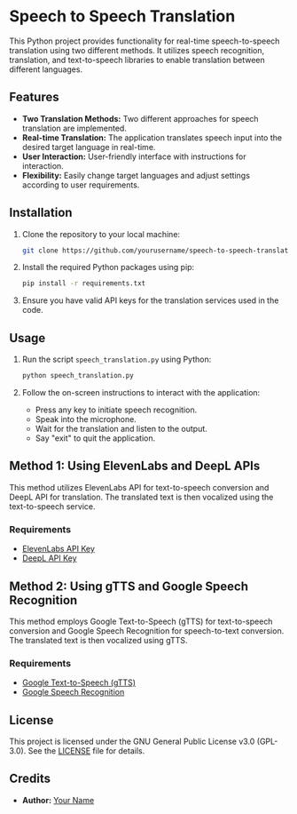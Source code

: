 # Speech to Speech Translation

This Python project provides functionality for real-time speech-to-speech translation using two different methods. It utilizes speech recognition, translation, and text-to-speech libraries to enable translation between different languages.

## Features

- **Two Translation Methods:** Two different approaches for speech translation are implemented.
- **Real-time Translation:** The application translates speech input into the desired target language in real-time.
- **User Interaction:** User-friendly interface with instructions for interaction.
- **Flexibility:** Easily change target languages and adjust settings according to user requirements.

## Installation

1. Clone the repository to your local machine:

    ```bash
    git clone https://github.com/yourusername/speech-to-speech-translation.git
    ```

2. Install the required Python packages using pip:

    ```bash
    pip install -r requirements.txt
    ```

3. Ensure you have valid API keys for the translation services used in the code.

## Usage

1. Run the script `speech_translation.py` using Python:

    ```bash
    python speech_translation.py
    ```

2. Follow the on-screen instructions to interact with the application:
   - Press any key to initiate speech recognition.
   - Speak into the microphone.
   - Wait for the translation and listen to the output.
   - Say "exit" to quit the application.

## Method 1: Using ElevenLabs and DeepL APIs

This method utilizes ElevenLabs API for text-to-speech conversion and DeepL API for translation. The translated text is then vocalized using the text-to-speech service.

### Requirements

- [ElevenLabs API Key]([https://www.eleven-labs.com/en/products/text-to-speech])
- [DeepL API Key](https://www.deepl.com/pro)

## Method 2: Using gTTS and Google Speech Recognition

This method employs Google Text-to-Speech (gTTS) for text-to-speech conversion and Google Speech Recognition for speech-to-text conversion. The translated text is then vocalized using gTTS.

### Requirements

- [Google Text-to-Speech (gTTS)](https://pypi.org/project/gTTS/)
- [Google Speech Recognition](https://pypi.org/project/SpeechRecognition/)

## License

This project is licensed under the GNU General Public License v3.0 (GPL-3.0). See the [LICENSE](LICENSE) file for details.

## Credits

- **Author:** [Your Name](https://github.com/bykemalh)
